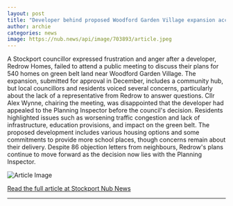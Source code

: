 ```yaml
---
layout: post
title: "Developer behind proposed Woodford Garden Village expansion accused of ‘hiding’ from public concerns"
author: archie
categories: news
image: https://nub.news/api/image/703893/article.jpeg
---
```

A Stockport councillor expressed frustration and anger after a developer, Redrow Homes, failed to attend a public meeting to discuss their plans for 540 homes on green belt land near Woodford Garden Village. The expansion, submitted for approval in December, includes a community hub, but local councillors and residents voiced several concerns, particularly about the lack of a representative from Redrow to answer questions. Cllr Alex Wynne, chairing the meeting, was disappointed that the developer had appealed to the Planning Inspector before the council's decision. Residents highlighted issues such as worsening traffic congestion and lack of infrastructure, education provisions, and impact on the green belt. The proposed development includes various housing options and some commitments to provide more school places, though concerns remain about their delivery. Despite 86 objection letters from neighbours, Redrow's plans continue to move forward as the decision now lies with the Planning Inspector.

![Article Image](https://nub.news/api/image/703893/article.jpeg)

[Read the full article at Stockport Nub News](https://stockport.nub.news/news/local-news/developer-behind-proposed-woodford-garden-village-expansion-accused-of-hiding-from-public-concerns-276534)

---
